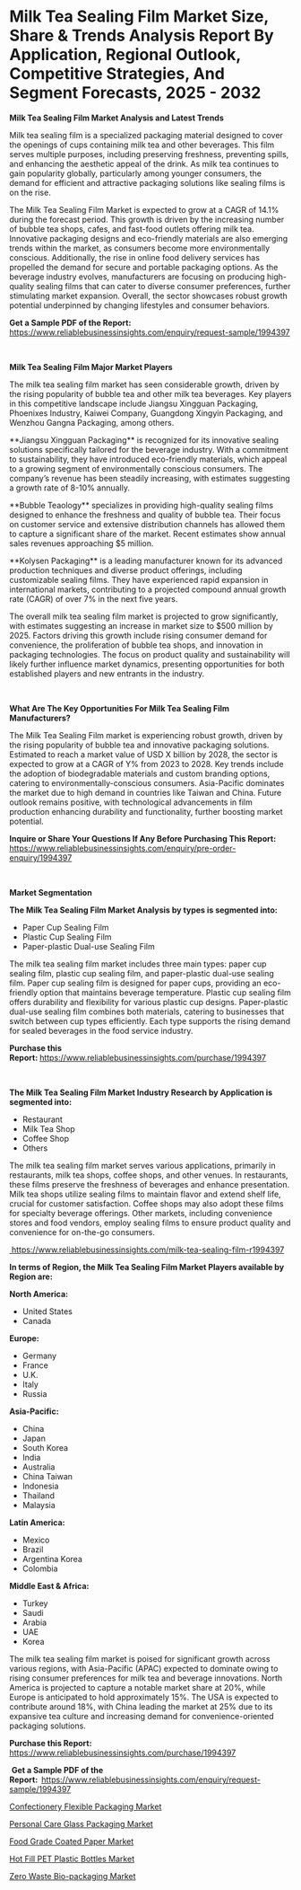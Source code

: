 <p><h1>Milk Tea Sealing Film Market Size, Share & Trends Analysis Report By Application, Regional Outlook, Competitive Strategies, And Segment Forecasts, 2025 - 2032</h1></p><p><strong>Milk Tea Sealing Film Market Analysis and Latest Trends</strong></p>
<p><p>Milk tea sealing film is a specialized packaging material designed to cover the openings of cups containing milk tea and other beverages. This film serves multiple purposes, including preserving freshness, preventing spills, and enhancing the aesthetic appeal of the drink. As milk tea continues to gain popularity globally, particularly among younger consumers, the demand for efficient and attractive packaging solutions like sealing films is on the rise.</p><p>The Milk Tea Sealing Film Market is expected to grow at a CAGR of 14.1% during the forecast period. This growth is driven by the increasing number of bubble tea shops, cafes, and fast-food outlets offering milk tea. Innovative packaging designs and eco-friendly materials are also emerging trends within the market, as consumers become more environmentally conscious. Additionally, the rise in online food delivery services has propelled the demand for secure and portable packaging options. As the beverage industry evolves, manufacturers are focusing on producing high-quality sealing films that can cater to diverse consumer preferences, further stimulating market expansion. Overall, the sector showcases robust growth potential underpinned by changing lifestyles and consumer behaviors.</p></p>
<p><strong>Get a Sample PDF of the Report:&nbsp;</strong> <a href="https://www.reliablebusinessinsights.com/enquiry/request-sample/1994397?utm_campaign=63&utm_medium=2&utm_source=Github&utm_content=ia&utm_term=08032025&utm_id=milk-tea-sealing-film">https://www.reliablebusinessinsights.com/enquiry/request-sample/1994397</a></p>
<p>&nbsp;</p>
<p><strong>Milk Tea Sealing Film Major Market Players</strong></p>
<p><p>The milk tea sealing film market has seen considerable growth, driven by the rising popularity of bubble tea and other milk tea beverages. Key players in this competitive landscape include Jiangsu Xingguan Packaging, Phoenixes Industry, Kaiwei Company, Guangdong Xingyin Packaging, and Wenzhou Gangna Packaging, among others.</p><p>**Jiangsu Xingguan Packaging** is recognized for its innovative sealing solutions specifically tailored for the beverage industry. With a commitment to sustainability, they have introduced eco-friendly materials, which appeal to a growing segment of environmentally conscious consumers. The company’s revenue has been steadily increasing, with estimates suggesting a growth rate of 8-10% annually.</p><p>**Bubble Teaology** specializes in providing high-quality sealing films designed to enhance the freshness and quality of bubble tea. Their focus on customer service and extensive distribution channels has allowed them to capture a significant share of the market. Recent estimates show annual sales revenues approaching $5 million.</p><p>**Kolysen Packaging** is a leading manufacturer known for its advanced production techniques and diverse product offerings, including customizable sealing films. They have experienced rapid expansion in international markets, contributing to a projected compound annual growth rate (CAGR) of over 7% in the next five years.</p><p>The overall milk tea sealing film market is projected to grow significantly, with estimates suggesting an increase in market size to $500 million by 2025. Factors driving this growth include rising consumer demand for convenience, the proliferation of bubble tea shops, and innovation in packaging technologies. The focus on product quality and sustainability will likely further influence market dynamics, presenting opportunities for both established players and new entrants in the industry.</p></p>
<p>&nbsp;</p>
<p><strong>What Are The Key Opportunities For Milk Tea Sealing Film Manufacturers?</strong></p>
<p><p>The Milk Tea Sealing Film market is experiencing robust growth, driven by the rising popularity of bubble tea and innovative packaging solutions. Estimated to reach a market value of USD X billion by 2028, the sector is expected to grow at a CAGR of Y% from 2023 to 2028. Key trends include the adoption of biodegradable materials and custom branding options, catering to environmentally-conscious consumers. Asia-Pacific dominates the market due to high demand in countries like Taiwan and China. Future outlook remains positive, with technological advancements in film production enhancing durability and functionality, further boosting market potential.</p></p>
<p><strong>Inquire or Share Your Questions If Any Before Purchasing This Report:</strong> <a href="https://www.reliablebusinessinsights.com/enquiry/pre-order-enquiry/1994397?utm_campaign=63&utm_medium=2&utm_source=Github&utm_content=ia&utm_term=08032025&utm_id=milk-tea-sealing-film">https://www.reliablebusinessinsights.com/enquiry/pre-order-enquiry/1994397</a></p>
<p>&nbsp;</p>
<p><strong>Market Segmentation</strong></p>
<p><strong>The Milk Tea Sealing Film Market Analysis by types is segmented into:</strong></p>
<p><ul><li>Paper Cup Sealing Film</li><li>Plastic Cup Sealing Film</li><li>Paper-plastic Dual-use Sealing Film</li></ul></p>
<p><p>The milk tea sealing film market includes three main types: paper cup sealing film, plastic cup sealing film, and paper-plastic dual-use sealing film. Paper cup sealing film is designed for paper cups, providing an eco-friendly option that maintains beverage temperature. Plastic cup sealing film offers durability and flexibility for various plastic cup designs. Paper-plastic dual-use sealing film combines both materials, catering to businesses that switch between cup types efficiently. Each type supports the rising demand for sealed beverages in the food service industry.</p></p>
<p><strong>Purchase this Report:&nbsp;</strong><a href="https://www.reliablebusinessinsights.com/purchase/1994397?utm_campaign=63&utm_medium=2&utm_source=Github&utm_content=ia&utm_term=08032025&utm_id=milk-tea-sealing-film">https://www.reliablebusinessinsights.com/purchase/1994397</a></p>
<p>&nbsp;</p>
<p><strong>The Milk Tea Sealing Film Market Industry Research by Application is segmented into:</strong></p>
<p><ul><li>Restaurant</li><li>Milk Tea Shop</li><li>Coffee Shop</li><li>Others</li></ul></p>
<p><p>The milk tea sealing film market serves various applications, primarily in restaurants, milk tea shops, coffee shops, and other venues. In restaurants, these films preserve the freshness of beverages and enhance presentation. Milk tea shops utilize sealing films to maintain flavor and extend shelf life, crucial for customer satisfaction. Coffee shops may also adopt these films for specialty beverage offerings. Other markets, including convenience stores and food vendors, employ sealing films to ensure product quality and convenience for on-the-go consumers.</p></p>
<p><a href="https://www.reliablebusinessinsights.com/milk-tea-sealing-film-r1994397?utm_campaign=63&utm_medium=2&utm_source=Github&utm_content=ia&utm_term=08032025&utm_id=milk-tea-sealing-film">&nbsp;https://www.reliablebusinessinsights.com/milk-tea-sealing-film-r1994397</a></p>
<p><strong>In terms of Region, the Milk Tea Sealing Film Market Players available by Region are:</strong></p>
<p>
    <p> <strong> North America: </strong>
        <ul>
            <li>United States</li>
            <li>Canada</li>
        </ul>
        </p> 
    <p> <strong> Europe: </strong>
        <ul>
            <li>Germany</li>
            <li>France</li>
            <li>U.K.</li>
            <li>Italy</li>
            <li>Russia</li>
        </ul>
        </p> 
    <p> <strong> Asia-Pacific: </strong>
        <ul>
            <li>China</li>
            <li>Japan</li>
            <li>South Korea</li>
            <li>India</li>
            <li>Australia</li>
            <li>China Taiwan</li>
            <li>Indonesia</li>
            <li>Thailand</li>
            <li>Malaysia</li>
        </ul>
        </p> 
    <p> <strong> Latin America: </strong>
        <ul>
            <li>Mexico</li>
            <li>Brazil</li>
            <li>Argentina Korea</li>
            <li>Colombia</li>
        </ul>
        </p> 
    <p> <strong> Middle East & Africa: </strong>
        <ul>
            <li>Turkey</li>
            <li>Saudi</li>
            <li>Arabia</li>
            <li>UAE</li>
            <li>Korea</li>
        </ul>
    </p>
    </p>
<p><p>The milk tea sealing film market is poised for significant growth across various regions, with Asia-Pacific (APAC) expected to dominate owing to rising consumer preferences for milk tea and beverage innovations. North America is projected to capture a notable market share at 20%, while Europe is anticipated to hold approximately 15%. The USA is expected to contribute around 18%, with China leading the market at 25% due to its expansive tea culture and increasing demand for convenience-oriented packaging solutions.</p></p>
<p><strong>Purchase this Report: </strong><a href="https://www.reliablebusinessinsights.com/purchase/1994397?utm_campaign=63&utm_medium=2&utm_source=Github&utm_content=ia&utm_term=08032025&utm_id=milk-tea-sealing-film">https://www.reliablebusinessinsights.com/purchase/1994397</a></p>
<p>&nbsp;<strong>Get a Sample PDF of the Report:&nbsp;&nbsp;</strong><a href="https://www.reliablebusinessinsights.com/enquiry/request-sample/1994397?utm_campaign=63&utm_medium=2&utm_source=Github&utm_content=ia&utm_term=08032025&utm_id=milk-tea-sealing-film">https://www.reliablebusinessinsights.com/enquiry/request-sample/1994397</a></p>
<p><strong></strong></p>
<p><p><a href="https://github.com/steegwajma22/Market-Research-Report-List-1/blob/main/confectionery-flexible-packaging-market.md?utm_campaign=63&utm_medium=2&utm_source=Github&utm_content=ia&utm_term=08032025&utm_id=milk-tea-sealing-film">Confectionery Flexible Packaging Market</a></p><p><a href="https://github.com/rubiogruis0p/Market-Research-Report-List-1/blob/main/personal-care-glass-packaging-market.md?utm_campaign=63&utm_medium=2&utm_source=Github&utm_content=ia&utm_term=08032025&utm_id=milk-tea-sealing-film">Personal Care Glass Packaging Market</a></p><p><a href="https://github.com/jemmysolin5k/Market-Research-Report-List-1/blob/main/food-grade-coated-paper-market.md?utm_campaign=63&utm_medium=2&utm_source=Github&utm_content=ia&utm_term=08032025&utm_id=milk-tea-sealing-film">Food Grade Coated Paper Market</a></p><p><a href="https://github.com/rokiahgrendy/Market-Research-Report-List-1/blob/main/hot-fill-pet-plastic-bottles-market.md?utm_campaign=63&utm_medium=2&utm_source=Github&utm_content=ia&utm_term=08032025&utm_id=milk-tea-sealing-film">Hot Fill PET Plastic Bottles Market</a></p><p><a href="https://github.com/kaniselway4c/Market-Research-Report-List-1/blob/main/zero-waste-bio-packaging-market.md?utm_campaign=63&utm_medium=2&utm_source=Github&utm_content=ia&utm_term=08032025&utm_id=milk-tea-sealing-film">Zero Waste Bio-packaging Market</a></p></p>